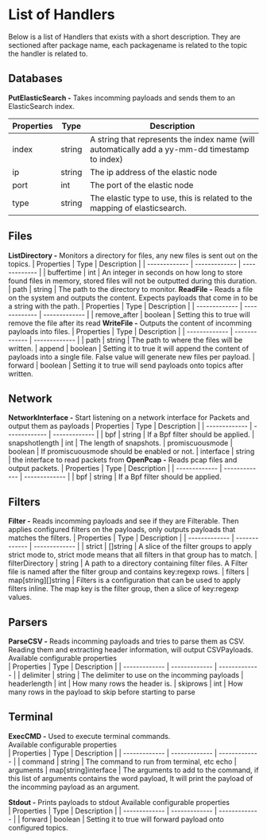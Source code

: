 # List of Handlers
Below is a list of Handlers that exists with a short description.
They are sectioned after package name, each packagename is related to the topic the handler is related to.

## Databases
**PutElasticSearch -** Takes incomming payloads and sends them to an ElasticSearch index.

| Properties  | Type | Description |
| ------------- | ------------- | ------------- |
| index  | string  | A string that represents the index name (will automatically add a yy-mm-dd timestamp to index)
| ip | string | The ip address of the elastic node
| port | int | The port of the elastic node
| type | string | The elastic type to use, this is related to the mapping of elasticsearch.
## Files
**ListDirectory -** Monitors a directory for files, any new files is sent out on the topics.
| Properties  | Type | Description |
| ------------- | ------------- | ------------- |
| buffertime  | int  | An integer in seconds on how long to store found files in memory, stored files will not be outputted during this duration.
| path | string | The path to the directory to monitor.
**ReadFile -** Reads a file on the system and outputs the content. Expects payloads that come in to be a string with the path.
| Properties  | Type | Description |
| ------------- | ------------- | ------------- |
| remove_after  | boolean  | Setting this to true will remove the file after its read
**WriteFile -** Outputs the content of incomming payloads into files.
| Properties  | Type | Description |
| ------------- | ------------- | ------------- |
| path  | string  | The path to where the files will be written.
| append | boolean | Setting it to true it will append the content of payloads into a single file. False value will generate new files per payload.
| forward | boolean | Setting it to true will send payloads onto topics after written. 
## Network
**NetworkInterface -** Start listening on a network interface for Packets and output them as payloads
| Properties  | Type | Description |
| ------------- | ------------- | ------------- |
| bpf  | string  | If a Bpf filter should be applied.
| snapshotlength | int | The length of snapshots.
| promiscuousmode | boolean | If promiscuousmode should be enabled or not.
| interface | string | the interface to read packets from
**OpenPcap -** Reads pcap files and output packets.
| Properties  | Type | Description |
| ------------- | ------------- | ------------- |
| bpf  | string  | If a Bpf filter should be applied.
## Filters
**Filter -** Reads incomming payloads and see if they are Filterable. Then applies configured filters on the payloads, only outputs payloads that matches the filters.
| Properties  | Type | Description |
| ------------- | ------------- | ------------- |
| strict  | []string  | A slice of the filter groups to apply strict mode to, strict mode means that all filters in that group has to match.
| filterDirectory | string | A path to a directory containing filter files. A Filter file is named after the filter group and contains key:regexp rows.
| filters | map[string][]string | Filters is a configuration that can be used to apply filters inline. The map key is the filter group, then a slice of key:regexp values.  
## Parsers
**ParseCSV -** Reads incomming payloads and tries to parse them as CSV. Reading them and extracting header information, will output CSVPayloads.
Available configurable properties  
| Properties  | Type | Description |
| ------------- | ------------- | ------------- |
| delimiter  | string  | The delimiter to use on the incomming payloads
| headerlength | int | How many rows the header is.
| skiprows | int | How many rows in the payload to skip before starting to parse
## Terminal

**ExecCMD -** Used to execute terminal commands.  
Available configurable properties  
| Properties  | Type | Description |
| ------------- | ------------- | ------------- |
| command  | string  | The command to run from terminal, etc echo
| arguments  | map[string]interface  | The arguments to add to the command, if this list of arguments contains the word payload, It will print the payload of the incomming payload as an argument.
   
**Stdout -** Prints payloads to stdout
Available configurable properties  
| Properties  | Type | Description |
| ------------- | ------------- | ------------- |
| forward  | boolean  | Setting it to true will forward payload onto configured topics.
